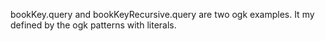 bookKey.query and bookKeyRecursive.query are two ogk examples. It my defined by the ogk patterns with literals.

